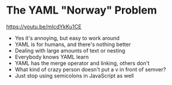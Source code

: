 # The YAML "Norway" Problem

https://youtu.be/mIcdYkKu1CE

* Yes it's annoying, but easy to work around
* YAML is for humans, and there's nothing better
* Dealing with large amounts of text or nesting
* Everybody knows YAML learn
* YAML has the merge operator and linking, others don't
* What kind of crazy person doesn't put a v in front of semver?
* Just stop using semicolons in JavaScript as well

